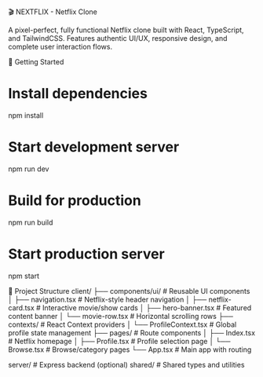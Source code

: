🎬 NEXTFLIX - Netflix Clone

A pixel-perfect, fully functional Netflix clone built with React, TypeScript, and TailwindCSS. Features authentic UI/UX, responsive design, and complete user interaction flows.

🚀 Getting Started

# Install dependencies
npm install

# Start development server
npm run dev

# Build for production
npm run build

# Start production server
npm start


📁 Project Structure
client/
├── components/ui/          # Reusable UI components
│   ├── navigation.tsx      # Netflix-style header navigation
│   ├── netflix-card.tsx    # Interactive movie/show cards
│   ├── hero-banner.tsx     # Featured content banner
│   └── movie-row.tsx       # Horizontal scrolling rows
├── contexts/               # React Context providers
│   └── ProfileContext.tsx  # Global profile state management
├── pages/                  # Route components
│   ├── Index.tsx          # Netflix homepage
│   ├── Profile.tsx        # Profile selection page
│   └── Browse.tsx         # Browse/category pages
└── App.tsx                # Main app with routing

server/                     # Express backend (optional)
shared/                     # Shared types and utilities
